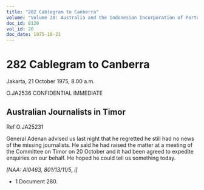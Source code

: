 ```yaml
---
title: "282 Cablegram to Canberra"
volume: "Volume 20: Australia and the Indonesian Incorporation of Portuguese Timor, 1974-1976"
doc_id: 8120
vol_id: 20
doc_date: 1975-10-21
---
```


# 282 Cablegram to Canberra

Jakarta, 21 October 1975, 8.00 a.m.

O.JA2536 CONFIDENTIAL IMMEDIATE

## Australian Journalists in Timor

Ref O.JA25231

General Adenan advised us last night that he regretted he still had no news of the missing journalists. He said he had raised the matter at a meeting of the Committee on Timor on 20 October and it had been agreed to expedite enquiries on our behalf. He hoped he could tell us something today.

_[NAA: Al0463, 801/13/11/5, i]_

  * 1 Document 280.


